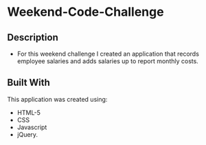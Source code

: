 # Weekend-Code-Challenge

## Description

- For this weekend challenge I created an application that records employee salaries and adds salaries up to report monthly costs.

## Built With

This application was created using:

- HTML-5
- CSS
- Javascript
- jQuery.
